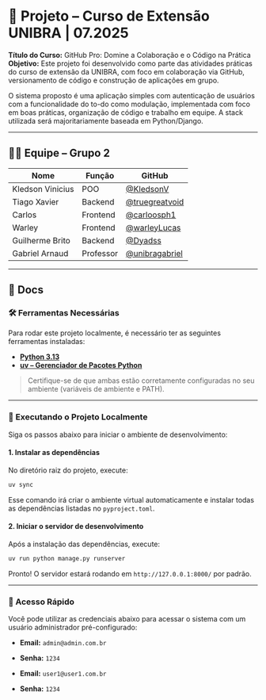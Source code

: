 # 👥 Projeto – Curso de Extensão UNIBRA | 07.2025

**Título do Curso:** GitHub Pro: Domine a Colaboração e o Código na Prática  
**Objetivo:** Este projeto foi desenvolvido como parte das atividades práticas do curso de extensão da UNIBRA, com foco em colaboração via GitHub, versionamento de código e construção de aplicações em grupo.

O sistema proposto é uma aplicação simples com autenticação de usuários com a funcionalidade do to-do como modulação, implementada com foco em boas práticas, organização de código e trabalho em equipe. A stack utilizada será majoritariamente baseada em Python/Django.

---

## 👨‍💻 Equipe – Grupo 2

| Nome             | Função    | GitHub                                             |
| ---------------- | --------- | -------------------------------------------------- |
| Kledson Vinicius | POO       | [@KledsonV](https://github.com/KledsonV)           |
| Tiago Xavier     | Backend   | [@truegreatvoid](https://github.com/truegreatvoid) |
| Carlos           | Frontend  | [@carloosph1](https://github.com/carloosph1)       |
| Warley           | Frontend  | [@warleyLucas](https://github.com/warleyLucas)     |
| Guilherme Brito  | Backend   | [@Dyadss](https://github.com/Dyadss)               |
| Gabriel Arnaud   | Professor | [@unibragabriel](https://github.com/unibragabriel) |

---

## 📘 Docs

### 🛠️ Ferramentas Necessárias

Para rodar este projeto localmente, é necessário ter as seguintes ferramentas instaladas:

- **[Python 3.13](https://www.python.org/downloads/release/python-3130/)**
- **[uv – Gerenciador de Pacotes Python](https://docs.astral.sh/uv/getting-started/installation/)**

> Certifique-se de que ambas estão corretamente configuradas no seu ambiente (variáveis de ambiente e PATH).

---

### 🚀 Executando o Projeto Localmente

Siga os passos abaixo para iniciar o ambiente de desenvolvimento:

#### 1. Instalar as dependências

No diretório raiz do projeto, execute:

```bash
uv sync
```

Esse comando irá criar o ambiente virtual automaticamente e instalar todas as dependências listadas no `pyproject.toml`.

#### 2. Iniciar o servidor de desenvolvimento

Após a instalação das dependências, execute:

```bash
uv run python manage.py runserver
```

Pronto! O servidor estará rodando em `http://127.0.0.1:8000/` por padrão.

---

### 🔑 Acesso Rápido

Você pode utilizar as credenciais abaixo para acessar o sistema com um usuário administrador pré-configurado:

- **Email:** `admin@admin.com.br`
- **Senha:** `1234`

- **Email:** `user1@user1.com.br`
- **Senha:** `1234`
